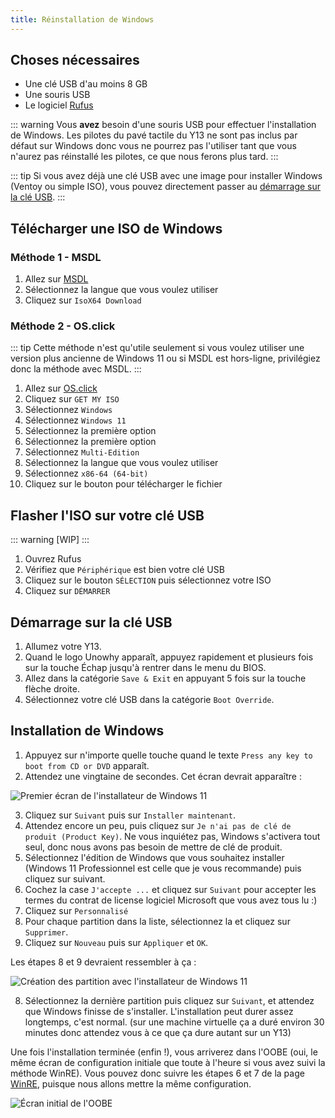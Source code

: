 ```yaml
---
title: Réinstallation de Windows
---
```


## Choses nécessaires

- Une clé USB d'au moins 8 GB
- Une souris USB
- Le logiciel [Rufus](https://rufus.ie/)

::: warning
Vous **avez** besoin d'une souris USB pour effectuer l'installation de Windows. Les pilotes du pavé tactile du Y13 ne sont pas inclus par défaut sur Windows donc vous ne pourrez pas l'utiliser tant que vous n'aurez pas réinstallé les pilotes, ce que nous ferons plus tard.
:::

::: tip
Si vous avez déjà une clé USB avec une image pour installer Windows (Ventoy ou simple ISO), vous pouvez directement passer au [démarrage sur la clé USB](/windows-reinstall.html#demarrage-sur-la-cle-usb).
:::

## Télécharger une ISO de Windows

### Méthode 1 - MSDL

1. Allez sur [MSDL](https://msdl.gravesoft.dev/#2935)
2. Sélectionnez la langue que vous voulez utiliser
3. Cliquez sur `IsoX64 Download`

### Méthode 2 - OS.click

::: tip
Cette méthode n'est qu'utile seulement si vous voulez utiliser une version plus ancienne de Windows 11 ou si MSDL est hors-ligne, privilégiez donc la méthode avec MSDL.
:::

1. Allez sur [OS.click](https://os.click/en)
2. Cliquez sur `GET MY ISO`
3. Sélectionnez `Windows`
4. Sélectionnez `Windows 11`
5. Sélectionnez la première option
6. Sélectionnez la première option
7. Sélectionnez `Multi-Edition`
8. Sélectionnez la langue que vous voulez utiliser
9. Sélectionnez `x86-64 (64-bit)`
10. Cliquez sur le bouton pour télécharger le fichier

## Flasher l'ISO sur votre clé USB

::: warning
[WIP]
:::

1. Ouvrez Rufus
2. Vérifiez que `Périphérique` est bien votre clé USB
3. Cliquez sur le bouton `SÉLECTION` puis sélectionnez votre ISO
4. Cliquez sur `DÉMARRER`


## Démarrage sur la clé USB

1. Allumez votre Y13.
2. Quand le logo Unowhy apparaît, appuyez rapidement et plusieurs fois sur la touche Échap jusqu'à rentrer dans le menu du BIOS.
3. Allez dans la catégorie `Save & Exit` en appuyant 5 fois sur la touche flèche droite.
4. Sélectionnez votre clé USB dans la catégorie `Boot Override`.

## Installation de Windows

1. Appuyez sur n'importe quelle touche quand le texte `Press any key to boot from CD or DVD` apparaît.
2. Attendez une vingtaine de secondes. Cet écran devrait apparaître :

![Premier écran de l'installateur de Windows 11](/assets/images/win11-installer-first-screen.png)

3. Cliquez sur `Suivant` puis sur `Installer maintenant`.
4. Attendez encore un peu, puis cliquez sur `Je n'ai pas de clé de produit (Product Key)`. Ne vous inquiétez pas, Windows s'activera tout seul, donc nous avons pas besoin de mettre de clé de produit.
5. Sélectionnez l'édition de Windows que vous souhaitez installer (Windows 11 Professionnel est celle que je vous recommande) puis cliquez sur suivant.
6. Cochez la case `J'accepte ...` et cliquez sur `Suivant` pour accepter les termes du contrat de license logiciel Microsoft que vous avez tous lu :)
7. Cliquez sur `Personnalisé`
8. Pour chaque partition dans la liste, sélectionnez la et cliquez sur `Supprimer`.
9. Cliquez sur `Nouveau` puis sur `Appliquer` et `OK`.

Les étapes 8 et 9 devraient ressembler à ça :

![Création des partition avec l'installateur de Windows 11](/assets/images/win11-partitions.gif)

8. Sélectionnez la dernière partition puis cliquez sur `Suivant`, et attendez que Windows finisse de s'installer. L'installation peut durer assez longtemps, c'est normal. (sur une machine virtuelle ça a duré environ 30 minutes donc attendez vous à ce que ça dure autant sur un Y13)

Une fois l'installation terminée (enfin !), vous arriverez dans l'OOBE (oui, le même écran de configuration initiale que toute à l'heure si vous avez suivi la méthode WinRE). Vous pouvez donc suivre les étapes 6 et 7 de la page [WinRE](/winre.html), puisque nous allons mettre la même configuration.

![Écran initial de l'OOBE](/assets/images/oobe-first-screen.png)